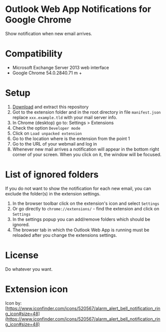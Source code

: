 # Outlook Web App Notifications for Google Chrome
Show notification when new email arrives.

# Compatibility
* Microsoft Exchange Server 2013 web interface
* Google Chrome 54.0.2840.71 m +

# Setup
1. [Download](https://github.com/omladek/outlook-web-app-notification/archive/master.zip) and extract this repository
2. Got to the extension folder and in the root directory in file `manifest.json` replace `xxx.example.tld` with your mail server info.
2. In Chrome (desktop) go to: Settings > Extensions
3. Check the option `Developer mode`
4. Click on `Load unpacked extension`
5. Go to the location where is the extension from the point 1
6. Go to the URL of your webmail and log in
7. Whenever new mail arrives a notification will appear in the bottom right corner of your screen. When you click on it, the window will be focused.

# List of ignored folders
If you do not want to show the notification for each new email, you can exclude  the folder(s) in the extension settings.

1. In the browser toolbar click on the extension's icon and select `Settings`
2. Or go directly to `chrome://extensions/` - find the extension and click on `Settings`
3. In the settings popup you can add/remove folders which should be ignored.
4. The browser tab in which the Outlook Web App is running must be reloaded after you change the extensions settings.

# License
Do whatever you want.

# Extension icon
Icon by: [https://www.iconfinder.com/icons/520567/alarm_alert_bell_notification_ring_icon#size=48](https://www.iconfinder.com/icons/520567/alarm_alert_bell_notification_ring_icon#size=48)
